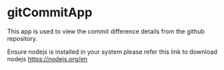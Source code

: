 # gitCommitApp
This app is used to view the commit difference details from the github repository.

Ensure nodejs is installed in your system
please refer this link to download nodejs https://nodejs.org/en

